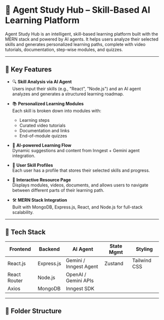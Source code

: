 # 📘 Agent Study Hub – Skill-Based AI Learning Platform

Agent Study Hub is an intelligent, skill-based learning platform built with the MERN stack and powered by AI agents. It helps users analyze their selected skills and generates personalized learning paths, complete with video tutorials, documentation, step-wise modules, and quizzes.

---

## 🚀 Key Features

- 🔍 **Skill Analysis via AI Agent**  
  Users input their skills (e.g., "React", "Node.js") and an AI agent analyzes and generates a structured learning roadmap.

- 📚 **Personalized Learning Modules**  
  Each skill is broken down into modules with:
  - Learning steps
  - Curated video tutorials
  - Documentation and links
  - End-of-module quizzes

- 🧠 **AI-powered Learning Flow**  
  Dynamic suggestions and content from Inngest + Gemini agent integration.

- 🧾 **User Skill Profiles**  
  Each user has a profile that stores their selected skills and progress.

- 🧩 **Interactive Resource Page**  
  Displays modules, videos, documents, and allows users to navigate between different parts of their learning path.

- 🛠️ **MERN Stack Integration**  
  Built with MongoDB, Express.js, React, and Node.js for full-stack scalability.

---

## 🧰 Tech Stack

| Frontend       | Backend         | AI Agent      | State Mgmt | Styling       |
|----------------|------------------|----------------|------------|----------------|
| React.js       | Express.js       | Gemini / Inngest Agent | Zustand     | Tailwind CSS   |
| React Router   | Node.js          | OpenAI / Gemini APIs  |              |                |
| Axios          | MongoDB          | Inngest SDK          |              |                |

---

## 📂 Folder Structure

